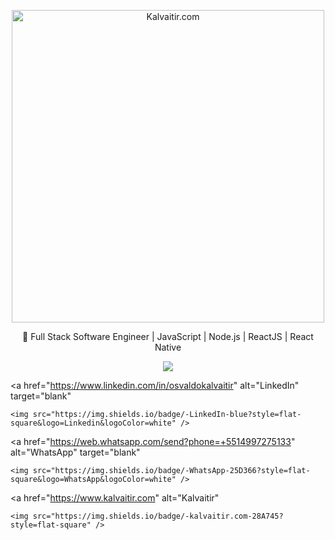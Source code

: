 <p align="center">
  <img src="https://github.com/osvaldokalvaitir/osvaldokalvaitir/blob/master/.github/assets/logo.png" width="500"
  alt="Kalvaitir.com" />
</p>

<p align="center">
🚀 Full Stack Software Engineer | JavaScript | Node.js | ReactJS | React Native
</p>

<p align="center">
  <a
    href="https://github.com/osvaldokalvaitir"
    alt="GitHub"
    target="blank"
  >
    <img src="https://img.shields.io/badge/-GitHub-000?style=flat-square&logo=Github&logoColor=white" />
  </a>

  <a
    href="https://www.linkedin.com/in/osvaldokalvaitir" 
    alt="LinkedIn"
    target="blank"
  >
    <img src="https://img.shields.io/badge/-LinkedIn-blue?style=flat-square&logo=Linkedin&logoColor=white" />
  </a>

  <a
    href="https://web.whatsapp.com/send?phone=+5514997275133" 
    alt="WhatsApp"
    target="blank"
  >
    <img src="https://img.shields.io/badge/-WhatsApp-25D366?style=flat-square&logo=WhatsApp&logoColor=white" />
  </a>

  <a
    href="https://www.kalvaitir.com"
    alt="Kalvaitir"
  >
    <img src="https://img.shields.io/badge/-kalvaitir.com-28A745?style=flat-square" />
  </a>
</p>
